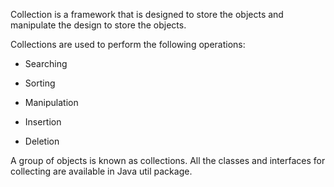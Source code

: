Collection is a framework that is designed to store the objects and
manipulate the design to store the objects.

Collections are used to perform the following operations:

- Searching

- Sorting

- Manipulation

- Insertion

- Deletion

A group of objects is known as collections. All the classes and
interfaces for collecting are available in Java util package.